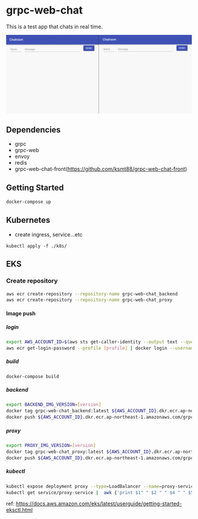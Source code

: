 grpc-web-chat
====

This is a test app that chats in real time.

![demo](demo/chat_demo_en.gif)

## Dependencies
- grpc
- grpc-web
- envoy
- redis
- grpc-web-chat-front(https://github.com/ksmt88/grpc-web-chat-front)

## Getting Started
```bash
docker-compose up
```

## Kubernetes
- create ingress, service...etc
```
kubectl apply -f ./k8s/
```

## EKS
### Create repository
```bash
aws ecr create-repository --repository-name grpc-web-chat_backend
aws ecr create-repository --repository-name grpc-web-chat_proxy
```
#### Image push
##### login
```bash
export AWS_ACCOUNT_ID=$(aws sts get-caller-identity --output text --query 'Account' --profile [profile])
aws ecr get-login-password --profile [profile] | docker login --username AWS --password-stdin https://${AWS_ACCOUNT_ID}.dkr.ecr.ap-northeast-1.amazonaws.com
```
##### build
```bash
docker-compose build
```
##### backend
```bash
export BACKEND_IMG_VERSION=[version]
docker tag grpc-web-chat_backend:latest ${AWS_ACCOUNT_ID}.dkr.ecr.ap-northeast-1.amazonaws.com/grpc-web-chat_backend:${BACKEND_IMG_VERSION}  
docker push ${AWS_ACCOUNT_ID}.dkr.ecr.ap-northeast-1.amazonaws.com/grpc-web-chat_backend:${BACKEND_IMG_VERSION}  
```
##### proxy
```bash
export PROXY_IMG_VERSION=[version]
docker tag grpc-web-chat_proxy:latest ${AWS_ACCOUNT_ID}.dkr.ecr.ap-northeast-1.amazonaws.com/grpc-web-chat_proxy:${PROXY_IMG_VERSION}  
docker push ${AWS_ACCOUNT_ID}.dkr.ecr.ap-northeast-1.amazonaws.com/grpc-web-chat_proxy:${PROXY_IMG_VERSION}  
```

##### kubectl
```bash
kubectl expose deployment proxy --type=LoadBalancer --name=proxy-service -n chat
kubectl get service/proxy-service |  awk {'print $1" " $2 " " $4 " " $5'} | column -t
```

ref: https://docs.aws.amazon.com/eks/latest/userguide/getting-started-eksctl.html
